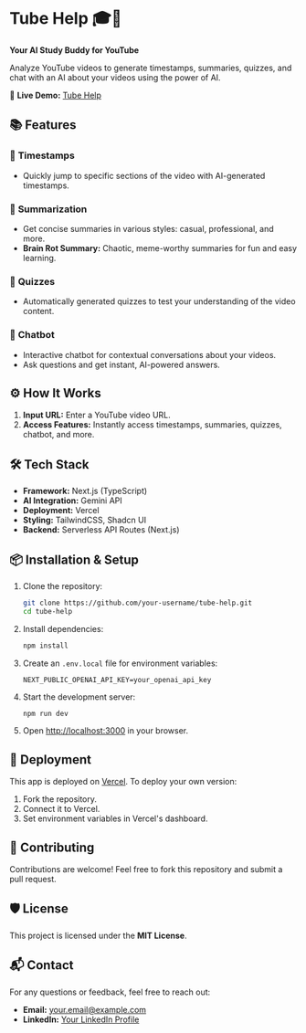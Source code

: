 # Tube Help 🎓🤖

**Your AI Study Buddy for YouTube**

Analyze YouTube videos to generate timestamps, summaries, quizzes, and chat with an AI about your videos using the power of AI.

🚀 **Live Demo:** [Tube Help](https://tube-help.vercel.app/)

## 📚 Features

### 📍 **Timestamps**
- Quickly jump to specific sections of the video with AI-generated timestamps.

### 📝 **Summarization**
- Get concise summaries in various styles: casual, professional, and more.
- **Brain Rot Summary:** Chaotic, meme-worthy summaries for fun and easy learning.

### 🧠 **Quizzes**
- Automatically generated quizzes to test your understanding of the video content.

### 💬 **Chatbot**
- Interactive chatbot for contextual conversations about your videos.
- Ask questions and get instant, AI-powered answers.

## ⚙️ **How It Works**

1. **Input URL:** Enter a YouTube video URL.
2. **Access Features:** Instantly access timestamps, summaries, quizzes, chatbot, and more.

## 🛠️ **Tech Stack**

- **Framework:** Next.js (TypeScript)
- **AI Integration:** Gemini API
- **Deployment:** Vercel
- **Styling:** TailwindCSS, Shadcn UI
- **Backend:** Serverless API Routes (Next.js)

## 📦 **Installation & Setup**

1. Clone the repository:
   ```bash
   git clone https://github.com/your-username/tube-help.git
   cd tube-help
   ```

2. Install dependencies:
   ```bash
   npm install
   ```

3. Create an `.env.local` file for environment variables:
   ```plaintext
   NEXT_PUBLIC_OPENAI_API_KEY=your_openai_api_key
   ```

4. Start the development server:
   ```bash
   npm run dev
   ```

5. Open [http://localhost:3000](http://localhost:3000) in your browser.

## 🚀 **Deployment**

This app is deployed on [Vercel](https://vercel.com/). To deploy your own version:

1. Fork the repository.
2. Connect it to Vercel.
3. Set environment variables in Vercel's dashboard.

## 🤝 **Contributing**

Contributions are welcome! Feel free to fork this repository and submit a pull request.

## 🛡️ **License**

This project is licensed under the **MIT License**.

## 📬 **Contact**

For any questions or feedback, feel free to reach out:
- **Email:** your.email@example.com
- **LinkedIn:** [Your LinkedIn Profile](https://linkedin.com/in/your-profile)

